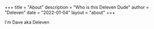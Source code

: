+++
title = "About"
description = "Who is this Deleven Dude"
author = "Deleven"
date = "2022-01-04"
layout = "about"
+++

I'm Dave aka Deleven
